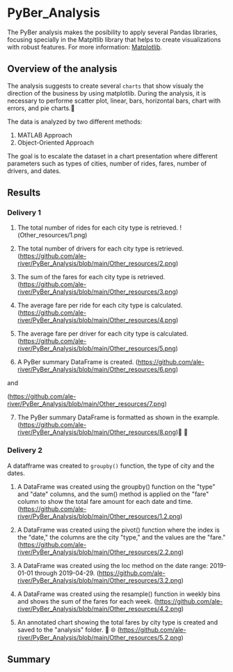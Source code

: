 # PyBer_Analysis
The PyBer analysis makes the posibility to apply several Pandas libraries, focusing specially in the Matpltlib library that helps to create visualizations with robust features. For more information: [Matplotlib](https://matplotlib.org/3.1.0/index.html).

## Overview of the analysis
The analysis suggests to create several `charts` that show visualy the direction of the business by using matplotlib. During the analysis, it is necessary to performe scatter plot, linear, bars, horizontal bars, chart with errors, and pie charts.:monkey:

The data is analyzed by two different methods:
1. MATLAB Approach
2. Object-Oriented Approach

The goal is to escalate the dataset in a chart presentation where different parameters such as types of cities, number of rides, fares, number of drivers, and dates.

## Results
### Delivery 1

1. The total number of rides for each city type is retrieved.
!(Other_resources/1.png)

2. The total number of drivers for each city type is retrieved.
(https://github.com/ale-river/PyBer_Analysis/blob/main/Other_resources/2.png)

3. The sum of the fares for each city type is retrieved.
(https://github.com/ale-river/PyBer_Analysis/blob/main/Other_resources/3.png)

4. The average fare per ride for each city type is calculated.
(https://github.com/ale-river/PyBer_Analysis/blob/main/Other_resources/4.png)

5. The average fare per driver for each city type is calculated.
(https://github.com/ale-river/PyBer_Analysis/blob/main/Other_resources/5.png)

6. A PyBer summary DataFrame is created.
(https://github.com/ale-river/PyBer_Analysis/blob/main/Other_resources/6.png)

and 

(https://github.com/ale-river/PyBer_Analysis/blob/main/Other_resources/7.png)

7. The PyBer summary DataFrame is formatted as shown in the example.
(https://github.com/ale-river/PyBer_Analysis/blob/main/Other_resources/8.png):hugs: :partying_face:

### Delivery 2
A datafframe was created to `groupby()` function, the type of city and the dates.

1. A DataFrame was created using the groupby() function on the "type" and "date" columns, and the sum() method is applied on the "fare" column to show the total fare amount for each date and time.
(https://github.com/ale-river/PyBer_Analysis/blob/main/Other_resources/1.2.png)

2. A DataFrame was created using the pivot() function where the index is the "date," the columns are the city "type," and the values are the "fare."
(https://github.com/ale-river/PyBer_Analysis/blob/main/Other_resources/2.2.png)

3. A DataFrame was created using the loc method on the date range: 2019-01-01 through 2019-04-29.
(https://github.com/ale-river/PyBer_Analysis/blob/main/Other_resources/3.2.png)

4. A DataFrame was created using the resample() function in weekly bins and shows the sum of the fares for each week.
(https://github.com/ale-river/PyBer_Analysis/blob/main/Other_resources/4.2.png)

5. An annotated chart showing the total fares by city type is created and saved to the "analysis" folder. :brain: :globe_with_meridians:
(https://github.com/ale-river/PyBer_Analysis/blob/main/Other_resources/5.2.png)

## Summary
